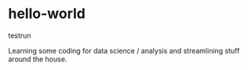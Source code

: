 # hello-world
testrun

Learning some coding for data science / analysis and streamlining stuff around the house.
